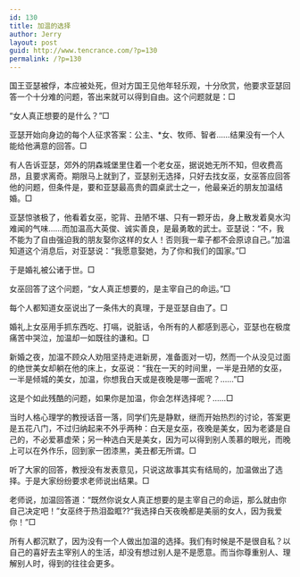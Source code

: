 ```yaml
---
id: 130
title: 加温的选择
author: Jerry
layout: post
guid: http://www.tencrance.com/?p=130
permalink: /?p=130
---
```

国王亚瑟被俘，本应被处死，但对方国王见他年轻乐观，十分欣赏，他要求亚瑟回答一个十分难的问题，答出来就可以得到自由。这个问题就是：□

“女人真正想要的是什么？”□

亚瑟开始向身边的每个人征求答案：公主、*女、牧师、智者……结果没有一个人能给他满意的回答。□

有人告诉亚瑟，郊外的阴森城堡里住着一个老女巫，据说她无所不知，但收费高昂，且要求离奇。期限马上就到了，亚瑟别无选择，只好去找女巫，女巫答应回答他的问题，但条件是，要和亚瑟最高贵的圆桌武士之一，他最亲近的朋友加温结婚。□

亚瑟惊骇极了，他看着女巫，驼背、丑陋不堪、只有一颗牙齿，身上散发着臭水沟难闻的气味……而加温高大英俊、诚实善良，是最勇敢的武士。亚瑟说：“不，我不能为了自由强迫我的朋友娶你这样的女人！否则我一辈子都不会原谅自己。”加温知道这个消息后，对亚瑟说：“我愿意娶她，为了你和我们的国家。”□

于是婚礼被公诸于世。□

女巫回答了这个问题，“女人真正想要的，是主宰自己的命运。”□

每个人都知道女巫说出了一条伟大的真理，于是亚瑟自由了。□

婚礼上女巫用手抓东西吃、打嗝，说脏话，令所有的人都感到恶心，亚瑟也在极度痛苦中哭泣，加温却一如既往的谦和。□

新婚之夜，加温不顾众人劝阻坚持走进新房，准备面对一切，然而一个从没见过面的绝世美女却躺在他的床上，女巫说：“我在一天的时间里，一半是丑陋的女巫，一半是倾城的美女，加温，你想我白天或是夜晚是哪一面呢？……”□

这是个如此残酷的问题，如果你是加温，你会怎样选择呢？……□

当时人格心理学的教授话音一落，同学们先是静默，继而开始热烈的讨论，答案更是五花八门，不过归纳起来不外乎两种：白天是女巫，夜晚是美女，因为老婆是自己的，不必爱慕虚荣；另一种选白天是美女，因为可以得到别人羡慕的眼光，而晚上可以在外作乐，回到家一团漆黑，美丑都无所谓。□

听了大家的回答，教授没有发表意见，只说这故事其实有结局的，加温做出了选择。于是大家纷纷要求老师说出结果。□

老师说，加温回答道：“既然你说女人真正想要的是主宰自己的命运，那么就由你自己决定吧！”女巫终于热泪盈眶??“我选择白天夜晚都是美丽的女人，因为我爱你！”□

所有人都沉默了，因为没有一个人做出加温的选择。我们有时候是不是很自私？以自己的喜好去主宰别人的生活，却没有想过别人是不是愿意。而当你尊重别人、理解别人时，得到的往往会更多。